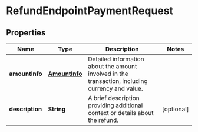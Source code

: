 # RefundEndpointPaymentRequest

## Properties
Name | Type | Description | Notes
------------ | ------------- | ------------- | -------------
**amountInfo** | [**AmountInfo**](/documentation/dtos/#amountinfo) | Detailed information about the amount involved in the transaction, including currency and value. |
**description** | **String** | A brief description providing additional context or details about the refund. | [optional]
